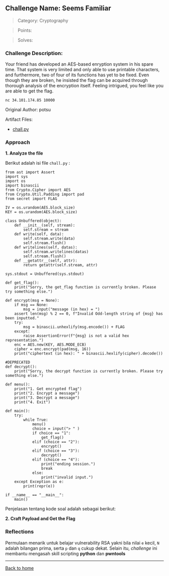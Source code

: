 ## Challenge Name: Seems Familiar
>Category: Cryptography

>Points: 

>Solves: 

### Challenge Description: 

Your friend has developed an AES-based enryption system in his spare time. That system is very limited and only able to use printable characters, and furthermore, two of four of its functions has yet to be fixed. Even though they are broken, he insisted the flag can be acquired through thorough analysis of the encryption itself. Feeling intrigued, you feel like you are able to get the flag.

```nc 34.101.174.85 10000```

Original Author: potsu

Artifact Files:
* [chall.py](https://ctf.compfest.id/files/8241b44ec3103e47586c9e2a9ed066d5/chall.py?token=eyJ1c2VyX2lkIjoxMCwidGVhbV9pZCI6bnVsbCwiZmlsZV9pZCI6MTN9.ZNyinA.TeLI-8eEKs0BTmQ-UpFV-wBhYrE)

### Approach

**1. Analyze the file**

Berikut adalah isi file ```chall.py``` :
```
from ast import Assert
import sys
import os
import binascii
from Crypto.Cipher import AES
from Crypto.Util.Padding import pad
from secret import FLAG

IV = os.urandom(AES.block_size)
KEY = os.urandom(AES.block_size)

class Unbuffered(object):
    def __init__(self, stream):
        self.stream = stream
    def write(self, data):
        self.stream.write(data)
        self.stream.flush()
    def writelines(self, datas):
        self.stream.writelines(datas)
        self.stream.flush()
    def __getattr__(self, attr):
        return getattr(self.stream, attr)

sys.stdout = Unbuffered(sys.stdout)

def get_flag():
    print("Sorry, the get_flag function is currently broken. Please try something else.")

def encrypt(msg = None):
    if msg == None:
        msg = input("message (in hex) = ")
    assert len(msg) % 2 == 0, f"Invalid Odd-length string of {msg} has been inputted."
    try:
        msg = binascii.unhexlify(msg.encode()) + FLAG
    except:
        raise AssertionError(f"{msg} is not a valid hex representation.")
    enc = AES.new(KEY, AES.MODE_ECB)
    cipher = enc.encrypt(pad(msg, 16))
    print("ciphertext (in hex): " + binascii.hexlify(cipher).decode())

#DEPRECATED
def decrypt():
    print("Sorry, the decrypt function is currently broken. Please try something else.")

def menu():
    print("1. Get encrypted flag")
    print("2. Encrypt a message")
    print("3. Decrypt a message")
    print("4. Exit")

def main():
    try:
        while True:
            menu()
            choice = input("> " )
            if choice == "1":
                get_flag()
            elif (choice == "2"):
                encrypt()
            elif (choice == "3"):
                decrypt()
            elif (choice == "4"):
                print("ending session.")
                break
            else:
                print("invalid input.")
    except Exception as e:
        print(repr(e))

if __name__ == "__main__":
    main()
```
Penjelasan tentang kode soal adalah sebagai berikut:


**2. Craft Payload and Get the Flag**


### Reflections

Permulaan menarik untuk belajar vulnerability RSA yakni bila nilai ```e``` kecil, ```N``` adalah bilangan prima, serta ```p``` dan ```q``` cukup dekat. Selain itu, _challenge_ ini membantu mengasah skill scripting **python** dan **pwntools**
  

---
[Back to home](../Readme.md)

